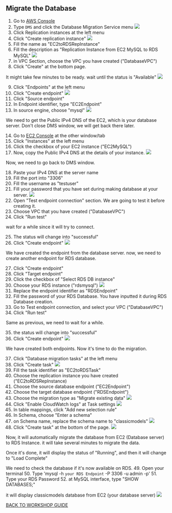 ## Migrate the Database

1. Go to [AWS Console](https://console.aws.amazon.com/console/home?region=us-east-1#)
2. Type `DMS` and click the Database Migration Service menu
    ![](../../images/Migration/MigrateDB/2.png)
3. Click Replication instances at the left menu
4. Click "Create replication instance"
    ![](../../images/Migration/MigrateDB/4.png)
5. Fill the name as "EC2toRDSRepInstance"
6. Fill the description as "Replication Instance from EC2 MySQL to RDS MySQL"
    ![](../../images/Migration/MigrateDB/6.png)
7. in VPC Section, choose the VPC you have created ("DatabaseVPC")
8. Click "Create" at the bottom page.

It might take few minutes to be ready. wait until the status is "Available"
    ![](../../images/Migration/MigrateDB/8.png)

9. Click "Endpoints" at the left menu
10. Click "Create endpoint"
    ![](../../images/Migration/MigrateDB/10.png)
11. Click "Source endpoint"
12. In Endpoint identifier, type "EC2Endpoint"
13. In source engine, choose "mysql"
    ![](../../images/Migration/MigrateDB/13.png)

We need to get the Public IPv4 DNS of the EC2, which is your database server. Don't close DMS window, we will get back there later.

14. Go to [EC2 Console](https://console.aws.amazon.com/ec2/v2/home?region=us-east-1#) at the other window/tab
15. Click "Instances" at the left menu
16. Click the checkbox of your EC2 instance ("EC2MySQL")
17. Now, copy the Public IPv4 DNS at the details of your instance.
    ![](../../images/Migration/MigrateDB/17.png)

Now, we need to go back to DMS window.

18. Paste your IPv4 DNS at the server name
19. Fill the port into "3306"
20. Fill the username as "testuser"
21. Fill your password that you have set during making database at your server.
    ![](../../images/Migration/MigrateDB/21.png)
22. Open "Test endpoint connection" section. We are going to test it before creating it.
23. Choose VPC that you have created ("DatabaseVPC")
24. Click "Run test"

wait for a while since it will try to connect.

25. The status will change into "successful"
26. Click "Create endpoint"
    ![](../../images/Migration/MigrateDB/26.png)

We have created the endpoint from the database server. now, we need to create another endpoint for RDS database.

27. Click "Create endpoint"
28. Click "Target endpoint"
29. Click the checkbox of "Select RDS DB instance"
30. Choose your RDS instance ("rdsmysql")
    ![](../../images/Migration/MigrateDB/30.png)
31. Replace the endpoint identifier as "RDSEndpoint"
32. Fill the password of your RDS Database. You have inputted it during RDS Database creation.
33. Go to Test endpoint connection, and select your VPC ("DatabaseVPC")
34. Click "Run test"

Same as previous, we need to wait for a while.

35. the status will change into "successful"
36. Click "Create endpoint"
    ![](../../images/Migration/MigrateDB/36.png)

We have created both endpoints. Now it's time to do the migration.

37. Click "Database migration tasks" at the left menu
38. Click "Create task"
    ![](../../images/Migration/MigrateDB/38.png)
39. Fill the task identifier as "EC2toRDSTask"
40. Choose the replication instance you have created ("EC2toRDSRepInstance)
41. Choose the source database endpoint ("EC2Endpoint")
42. Choose the target database endpoint ("RDSEndpoint")
43. Choose the migration type as "Migrate existing data"
    ![](../../images/Migration/MigrateDB/43.png)
44. Click "Enable CloudWatch logs" at Task settings
    ![](../../images/Migration/MigrateDB/44.png)
45. In table mappings, click "Add new selection rule"
46. In Schema, choose "Enter a schema"
47. on Schema name, replace the schema name to "classicmodels"
    ![](../../images/Migration/MigrateDB/47.png)
48. Click "Create task" at the bottom of the page.
    ![](../../images/Migration/MigrateDB/48.png)

Now, it will automatically migrate the database from EC2 (Database server) to RDS Instance. it will take several minutes to migrate the data.

Once it's done, it will display the status of "Running", and then it will change to "Load Complete"


We need to check the database if it's now available on RDS.
49. Open your terminal
50. Type 'mysql -h `your RDS Endpoint` -P 3306 -u admin -p'
51. Type your RDS Password
52. at MySQL interface, type "SHOW DATABASES;"

it will display classicmodels database from EC2 (your database server)
    ![](../../images/Migration/MigrateDB/52.png)
    
[BACK TO WORKSHOP GUIDE](../../README.md)